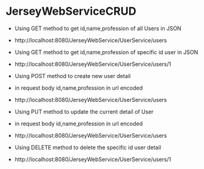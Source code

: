# JerseyWebServiceCRUD
* Using GET method to get id,name,profession of all Users in JSON
*  http://localhost:8080/JerseyWebService/UserService/users

*  Using GET method to get id,name,profession of specific id user in JSON
* http://localhost:8080/JerseyWebService/UserService/users/1

* Using POST method to create new user detail
* in request body id,name,profession in url encoded
*  http://localhost:8080/JerseyWebService/UserService/users

* Using PUT method to update the current detail of User
* in request body id,name,profession in url encoded
*  http://localhost:8080/JerseyWebService/UserService/users

* Using DELETE method to delete the specific id user detail
* http://localhost:8080/JerseyWebService/UserService/users/1
